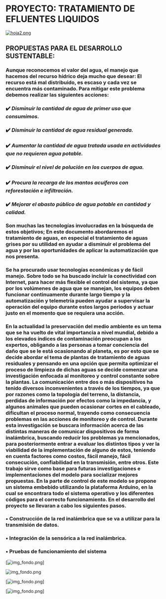 
# PROYECTO: TRATAMIENTO DE EFLUENTES LIQUIDOS
[![hoja2.png](https://i.postimg.cc/hP0MfL1q/hoja2.png)](https://postimg.cc/D881NbNC)

## PROPUESTAS PARA EL DESARROLLO SUSTENTABLE:

### Aunque reconocemos el valor del agua, el manejo que hacemos del recurso hídrico deja mucho que desear: El recurso está mal distribuido, es escaso y cada vez se encuentra más contaminado. Para mitigar este problema debemos realizar las siguientes acciones:

### ✔️ _Disminuir la cantidad de agua de primer uso que consumimos._

### ✔️ _Disminuir la cantidad de agua residual generada._

### ✔️ _Aumentar la cantidad de agua tratada usada en actividades que no requieren agua potable._

### ✔️ _Disminuir el nivel de polución en los cuerpos de agua._

### ✔️ _Procura la recarga de los mantos acuíferos con reforestación e infiltración._

### ✔️ _Mejorar el abasto público de agua potable en cantidad y calidad._

### Son muchas las tecnologías involucradas en la búsqueda de estos objetivos; En este documento abordaremos el tratamiento de aguas, en especial el tratamiento de aguas grises por su utilidad en ayudar a disminuir el problema del agua y por las oportunidades de aplicar la automatización que nos presenta.

### Se ha procurado usar tecnologías económicas y de fácil manejo. Sobre todo se ha buscado incluir la conectividad con Internet, para hacer más flexible el control del sistema, ya que por los volúmenes de agua que se manejan, los equipos deben funcionar continuamente durante largo tiempo y la automatización y telemetría pueden ayudar a supervisar la operación del equipo durante estos largos periodos y actuar justo en el momento que se requiera una acción.

### En la actualidad la preservación del medio ambiente es un tema que se ha vuelto de vital importancia a nivel mundial, debido a los elevados índices de contaminación preocupan a los expertos, obligando a las personas a tomar conciencia del daño que se le está ocasionando al planeta, es por esto que se decide abordar el tema de plantas de tratamiento de aguas residuales y pensando en una opción que permita optimizar el proceso de limpieza de dichas aguas se decide comenzar una investigación enfocada al monitoreo y control constante sobre la plantas. La comunicación entre dos o más dispositivos ha tenido diversos inconvenientes a través de los tiempos, ya que por razones como la topología del terreno, la distancia, perdidas de información por efectos como la impedancia, y algunos animales que pueden ocasionar cortes en el cableado, dificultan el proceso normal, trayendo como consecuencia problemas en las acciones de monitoreo y de control. Durante esta investigación se buscara información acerca de las distintas maneras de comunicar dispositivos de forma inalámbrica, buscando reducir los problemas ya mencionados, para posteriormente entrar a evaluar los distintos tipos y ver la viabilidad de la implementación de alguno de estos, teniendo en cuenta factores como costos, fácil manejo, fácil consecución, confiabilidad en la transmisión, entre otros. Este trabajo sirve como base para futuras investigaciones e implementaciones del modelo para socializar mejores propuestas. En la parte de control de este modelo se propone un sistema embebido utilizando la plataforma Arduino, en la cual se encontrara todo el sistema operativo y los diferentes códigos para el correcto funcionamiento. En el desarrollo del proyecto se llevaran a cabo los siguientes pasos. 
 ### • Construcción de la red inalámbrica que se va a utilizar para la transmisión de datos.
 ### • Integración de la sensórica a la red inalámbrica.
 ### • Pruebas de funcionamiento del sistema

[![img_fondo.png](http://media.utp.edu.co/pdi/imagenes/noticias/lodos-activados.jpg)]

![img_fondo.png](https://www.fisicanet.com.ar/quimica/aguas/a/aguas-efluentes-01.png)

[![img_fondo.png](https://fabianisrl.com.ar/wp-content/uploads/2015/04/Difusores-aireadores-efluentes-Grundfos-Fabiani-srl-1.jpg)]

[![img_fondo.png](https://github.com/ISPC-TST-Electronica-Microcontrolada/Grupo8/blob/main/Proyecto-Imposible/B-Bibliografia/img_fondo.png)]

